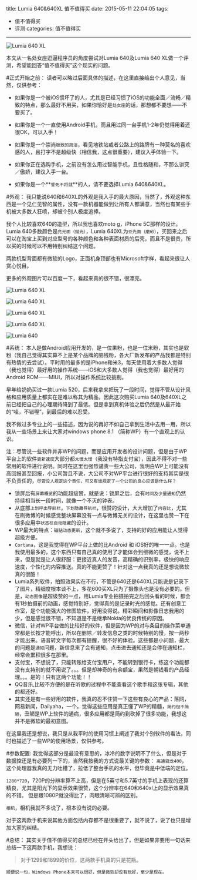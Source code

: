 title: Lumia 640&640XL 值不值得买
date: 2015-05-11 22:04:05
tags:
-  值不值得买
-  评测
categories: 值不值得买

---
![Lumia 640 XL](/img/2015-05-11/lumia640xl_01.jpg "Lumia 640 XL")

本文从一名处女座逗逼程序员的角度尝试对Lumia 640及Lumia 640 XL做一个评测，希望能回答“值不值得买”这个现实的问题。

#正式开始之前：
读者可以略过后面具体的描述，在这里直接给出个人意见，当然，仅供参考：

- 如果你是一个被iOS惯坏了的人，尤其是已经习惯了iOS的功能全面／流畅／精致的特点，那么最好不用买，如果你恰好是`处女座`的话，那想都不要想——不要买了。

- 如果你是一个一直使用Android手机，而且用过同一台手机1-2年仍觉得用着还很OK，可以入手！

- 如果你是一个崇尚`极致的简洁`，看见地铁站或者公路上的路牌有一种莫名的喜欢感的人，且打字不是超级快（相信我，这点很重要），建议入手体验一下。

- 如果你正在选购手机，之前没有怎么用过智能手机，且性格随和，不那么讲究／傲娇，建议入手一台。

- 如果你是一个**`誓死不将就`**的人，请不要选择Lumia 640&640XL。

#外观：
我只能说640和640XL的外观是我入手的最大原因，当然了，外观这种东西是一个见仁见智的属性，没有一款机器能做到让所有人都满意，当然也有某些手机被大多数人狂喷，却被个别人极度追捧。

我个人比较喜欢640的造型，所以我也喜欢moto g，iPhone 5C那样的设计。Lumia 640多数颜色是`亮光面（抛光）`，Lumia 640XL为`亚光面（磨砂）`，买回来之后可以在淘宝上买到对应型号的各种颜色和各种表面材质的后壳，而且不是很贵，所以买的时候可以不用特别纠结这个问题。

两款机型背面都有微软的Logo，正面机身顶部也有Microsoft字样，看起来很让人赏心悦目。

更多的外观图片可以百度一下，看起来真的很不错，很漂亮。


![Lumia 640 XL](/img/2015-05-11/lumia640xl_02.jpg "Lumia 640 XL")

![Lumia 640 XL](/img/2015-05-11/lumia640xl_03.jpg "Lumia 640 XL")

![Lumia 640 XL](/img/2015-05-11/lumia640xl_04.jpg "Lumia 640 XL")

![Lumia 640 XL](/img/2015-05-11/lumia640xl_05.jpg "Lumia 640 XL")

![Lumia 640](/img/2015-05-11/lumia640.jpg "Lumia 640")

#系统：
本人是做Android应用开发的，是一位果粉，也是一位米粉，其实也是软粉（我自己觉得其实算不上是某个品牌的脑残粉，各大厂新发布的产品我都是特别有热情的去尝试）。平时用的最多的是iPhone和米3，每天使用着大多数人觉得（我也觉得）最好用的操作系统——iOS和大多数人觉得（我也觉得）最好用的Android ROM——MIUI，所以对操作系统比较挑剔。

早年给奶奶买过一款Lumia 520，后来我拿来把玩了一段时间，觉得不管从设计风格和应用质量上都实在是难以称其为精品，因此这次购买Lumia 640及640XL之前已经把自己的心理期待降到了最低。但是拿到真机体验之后仍然是从最开始的“哇，不错喔”，到最后的难以忍受。

我不做过多专业上的一些描述，因为说的再好不如自己拿到生活中去用一用，所以我从一些场景上来让大家对windows phone 8.1 （简称WP）有一个直观上的认识。 

注：尽管说一些软件并非WP的问题，而是应用开发者的设计问题，但是由于WP平台上的软件`更新速度`大部分都`太慢太慢`（我没有特指支付宝），因此不得不对一些常用的软件进行说明。同时在这里也强烈谴责一些大公司，我明白WP上可能没有高回报甚至回报，小公司暂且不说，大公司不对WP平台进行很好的支持其实是很不负责任的，`尽管没人规定这个责任，可又有谁规定了一个公司的良心应该是什么样？`

- 锁屏后有`屏幕概览`的功能超级赞，就是说：锁屏之后，会有`时间及少量通知`仍然持续相当长一段时间，就像一个不灭的钟表。
- 从底部`上划呼出导航栏`，`下划隐藏导航栏`，很赞的设计，大大增加了`内容比`，尤其在刷微博的时候感觉整块屏幕没有一点与微博无关的设计，在这里也赞一下在很多应用中`状态栏自动隐藏`的设计。
- WP最大的特点：`磁贴动态更新`，这个就不多说了，支持的好的应用能让人觉得超级方便。
- `Cortana`，这是我觉得在WP平台上做的比Android 和 iOS好的唯一一点。也是我使用最多的，这个东西只有自己真的使用了才能体会到细微的感觉，说不上来，但是就是让人很舒服：更接近真人的发音，高精确的识别率，极快的响应速度，个性化的内容推送。真的不能更赞了！针对这一点我真的还是想说微软真的很酷！
- Lumia系列软件，拍照效果实在不行，不管是640还是640XL只能说是记录下了图片，精细度根本谈不上，多花600买XL只为了摄像头也是没有必要的。但是，`动态图像`是超级赞的一点，用Lumia专业拍摄拍完之后回头看的时候，都会有1秒拍摄前的动画，感觉特别好，觉得真的是记录时光的感觉。还有创意工作室，是个功能强大的修图软件，好用没得说。精彩瞬间和影像日志我用的少，但是感觉很不错，不知道是不是继承Nokia的优良传统的原因。
- 微信，针对WP平台做的比较好的软件，但是因为WP的对与条目的操作菜单通常都是长按才能呼出，所以在删除／转发信息之类的时候特别的慢，按一两秒才能出来。语音转文字每次都有提醒，很不好的体验。这些都是小问题，最大的问题是`通知`问题，新信息来了会有通知，点击进去通知还是会停在通知栏，经常会累积很多在那里。
- 支付宝，不想说了，只能转账给支付宝用户，不能转到银行卡，练这个功能都没有支持别的就不用说了。。。但是却神奇的有余额宝，果然是朝钱看的产品经理。。。是的！只有这两个功能！！
- QQ音乐,比较不方便的是在听歌的过程中不能查看这个歌手和这张专辑，其他的都还好。
- 其实还是有一些好用的软件，我真的忍不住赞一下这些有良心的产品：落网，网易新闻，Dailyaha，一个。觉得这些应用是真正懂了WP的精髓，`简约但不简陋`，丑陋是WP上软件的通病，很多应用都是简约到砍掉了很多功能，我想这并不是微软的最初意图。

在这里我还是想说，我只是从我平时的使用习惯上阐述了我对个别软件的看法，同时也描述了一些WP的使用场景，仅供参考。

#参数配置:
我觉得这部分是最没有意思的，冰冷的数字说明不了什么，但是对于数据控还是有必要列一下的，当然我按我的方式说最关键的参数：
`高通骁龙400`，这个处理器我真的无力吐槽了，拉低了整台手机的水平，但毕竟是中低端的定位。

`1280*720`，720P的分辨率算不上高，但是在5英寸和5.7英寸的手机上表现的还算精良，尤其是阳光下的显示效果很赞，这个分辨率在640和640xl上的显示效果真的不错。 但是跟1080P就没得比了，肉眼清晰可辨的区别。

`相机`，相机我就不多说了，根本没有说的必要。

对于这两款手机来说其他方面包括内存都不是很重要了，就不说了，说了也只是增加大家的纠结。

#总结：
其实关于值不值得买的总结已经在开头给出了，但是如果非要用一句话来总结一下这两款手机，我想说：
> 对于1299和1899的价位，这两款手机真的只是花瓶。

`顺便说一句，Windows Phone本来可以很好，但是微软却没有玩好，至少是现在。`
